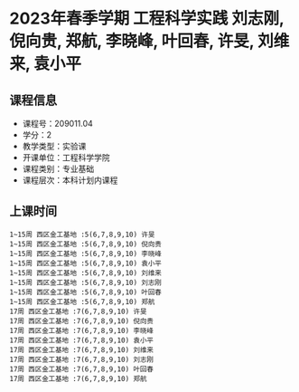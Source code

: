 # 2023年春季学期 工程科学实践 刘志刚, 倪向贵, 郑航, 李晓峰, 叶回春, 许旻, 刘维来, 袁小平






## 课程信息

- 课程号：209011.04
- 学分：2
- 教学类型：实验课
- 开课单位：工程科学学院
- 课程类别：专业基础
- 课程层次：本科计划内课程

## 上课时间

```
1~15周 西区金工基地 :5(6,7,8,9,10) 许旻
1~15周 西区金工基地 :5(6,7,8,9,10) 倪向贵
1~15周 西区金工基地 :5(6,7,8,9,10) 李晓峰
1~15周 西区金工基地 :5(6,7,8,9,10) 袁小平
1~15周 西区金工基地 :5(6,7,8,9,10) 刘维来
1~15周 西区金工基地 :5(6,7,8,9,10) 刘志刚
1~15周 西区金工基地 :5(6,7,8,9,10) 叶回春
1~15周 西区金工基地 :5(6,7,8,9,10) 郑航
17周 西区金工基地 :7(6,7,8,9,10) 许旻
17周 西区金工基地 :7(6,7,8,9,10) 倪向贵
17周 西区金工基地 :7(6,7,8,9,10) 李晓峰
17周 西区金工基地 :7(6,7,8,9,10) 袁小平
17周 西区金工基地 :7(6,7,8,9,10) 刘维来
17周 西区金工基地 :7(6,7,8,9,10) 刘志刚
17周 西区金工基地 :7(6,7,8,9,10) 叶回春
17周 西区金工基地 :7(6,7,8,9,10) 郑航
```

